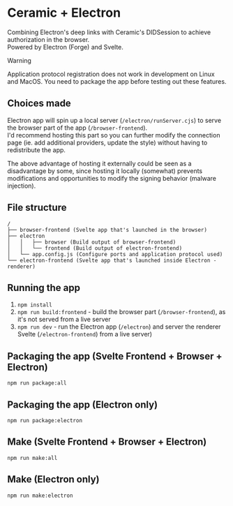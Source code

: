 # Ceramic + Electron

Combining Electron's deep links with Ceramic's DIDSession to achieve authorization in the browser.\
Powered by Electron (Forge) and Svelte.

> [!WARNING]
> Application protocol registration does not work in development on Linux and MacOS.
> You need to package the app before testing out these features.

## Choices made

Electron app will spin up a local server (`/electron/runServer.cjs`) to serve the browser part of the app (`/browser-frontend`).\
I'd recommend hosting this part so you can further modify the connection page (ie. add additional providers, update the style) without having to redistribute the app.

The above advantage of hosting it externally could be seen as a disadvantage by some, since hosting it locally (somewhat) prevents modifications and opportunities to modify the signing behavior (malware injection).

## File structure

```
/
├── browser-frontend (Svelte app that's launched in the browser)
├── electron
│   │   ├── browser (Build output of browser-frontend)
│   │   └── frontend (Build output of electron-frontend)
│   └── app.config.js (Configure ports and application protocol used)
└── electron-frontend (Svelte app that's launched inside Electron - renderer)
```

## Running the app

1. `npm install`
2. `npm run build:frontend` - build the browser part (`/browser-frontend`), as it's not served from a live server
3. `npm run dev` - run the Electron app (`/electron`) and server the renderer Svelte (`/electron-frontend`) from a live server)

## Packaging the app (Svelte Frontend + Browser + Electron)

    npm run package:all

## Packaging the app (Electron only)

    npm run package:electron

## Make (Svelte Frontend + Browser + Electron)

    npm run make:all

## Make (Electron only)

    npm run make:electron
